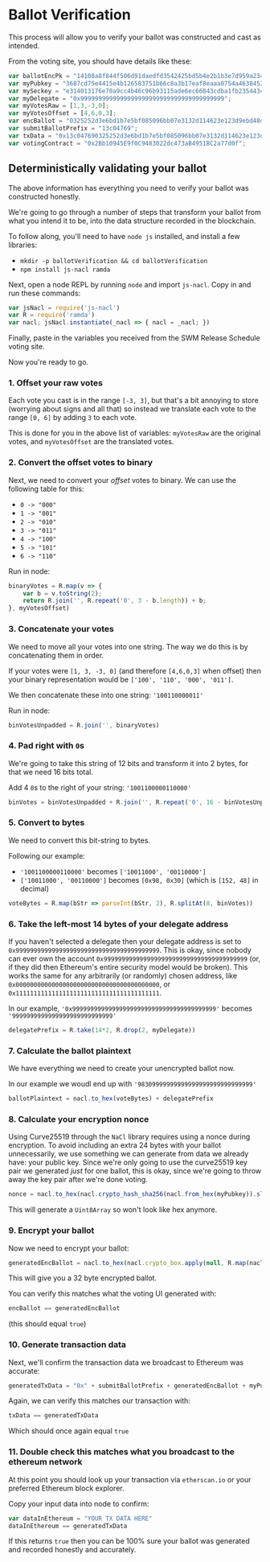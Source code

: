 # Ballot Verification

This process will allow you to verify your ballot was constructed and cast as intended.

From the voting site, you should have details like these:

```javascript
var ballotEncPk = "14108a8f844f506d91daedfd3542425bd5b4e2b1b3e7d959a2344907689dea7e";
var myPubkey = "3687cd75e4415e4b126583751b66c8a3b17eaf8eaaa0754a4638452d5602ce4c";
var mySeckey = "e314013176e70a9cc4b46c96b93115ade6ec66843cdba1fb23544345683c9b9b";
var myDelegate = "0x9999999999999999999999999999999999999999";
var myVotesRaw = [1,3,-3,0];
var myVotesOffset = [4,6,0,3];
var encBallot = "0325252d3e6bd1b7e5bf085096bb07e3132d114623e123d9ebd48d411fb65ad2";
var submitBallotPrefix = "13c04769";
var txData = "0x13c047690325252d3e6bd1b7e5bf085096bb07e3132d114623e123d9ebd48d411fb65ad23687cd75e4415e4b126583751b66c8a3b17eaf8eaaa0754a4638452d5602ce4c";
var votingContract = "0x2Bb10945E9f0C9483022dc473aB4951BC2a77d0f";
```

## Deterministically validating your ballot

The above information has everything you need to verify your ballot was constructed honestly.

We're going to go through a number of steps that transform your ballot from what you intend it to be, into the data structure recorded in the blockchain.

To follow along, you'll need to have `node js` installed, and install a few libraries:

* `mkdir -p ballotVerification && cd ballotVerification`
* `npm install js-nacl ramda`

Next, open a node REPL by running `node` and import `js-nacl`. Copy in and run these commands:

```javascript
var jsNacl = require('js-nacl')
var R = require('ramda')
var nacl; jsNacl.instantiate(_nacl => { nacl = _nacl; })
```

Finally, paste in the variables you received from the SWM Release Schedule voting site.

Now you're ready to go.

### 1. Offset your raw votes

Each vote you cast is in the range `[-3, 3]`, but that's a bit annoying to store (worrying about signs and all that) so instead we translate each vote to the range `[0, 6]` by adding `3` to each vote.

This is done for you in the above list of variables: `myVotesRaw` are the original votes, and `myVotesOffset` are the translated votes.

### 2. Convert the offset votes to binary

Next, we need to convert your _offset_ votes to binary. We can use the following table for this:

* `0 -> "000"`
* `1 -> "001"`
* `2 -> "010"`
* `3 -> "011"`
* `4 -> "100"`
* `5 -> "101"`
* `6 -> "110"`

Run in node:

```javascript
binaryVotes = R.map(v => {
    var b = v.toString(2);
    return R.join('', R.repeat('0', 3 - b.length)) + b;
}, myVotesOffset)
```

### 3. Concatenate your votes

We need to move all your votes into one string. The way we do this is by concatenating them in order.

If your votes were `[1, 3, -3, 0]` (and therefore `[4,6,0,3]` when offset) then your binary representation would be `['100', '110', '000', '011']`.

We then concatenate these into one string: `'100110000011'`

Run in node:

```javascript
binVotesUnpadded = R.join('', binaryVotes)
```

### 4. Pad right with `0`s

We're going to take this string of 12 bits and transform it into 2 bytes, for that we need 16 bits total.

Add 4 `0`s to the right of your string: `'1001100000110000'`

```javascript
binVotes = binVotesUnpadded + R.join('', R.repeat('0', 16 - binVotesUnpadded.length))
```

### 5. Convert to bytes

We need to convert this bit-string to bytes.

Following our example:

* `'1001100000110000'` becomes `['10011000', '00110000']`
* `['10011000', '00110000']` becomes `[0x98, 0x30]` (which is `[152, 48]` in decimal)

```javascript
voteBytes = R.map(bStr => parseInt(bStr, 2), R.splitAt(8, binVotes))
```

### 6. Take the left-most 14 bytes of your delegate address

If you haven't selected a delegate then your delegate address is set to `0x9999999999999999999999999999999999999999`. This is okay, since nobody can ever own the account `0x9999999999999999999999999999999999999999` (or, if they did then Ethereum's entire security model would be broken). This works the same for any arbitrarily (or randomly) chosen address, like `0x0000000000000000000000000000000000000000`, or `0x1111111111111111111111111111111111111111`.

In our example, `'0x9999999999999999999999999999999999999999'` becomes `'9999999999999999999999999999'`


```javascript
delegatePrefix = R.take(14*2, R.drop(2, myDelegate))
```

### 7. Calculate the ballot plaintext

We have everything we need to create your unencrypted ballot now.

In our example we woudl end up with `'98309999999999999999999999999999'`

```javascript
ballotPlaintext = nacl.to_hex(voteBytes) + delegatePrefix
```

### 8. Calculate your encryption nonce

Using Curve25519 through the `NaCl` library requires using a nonce during encryption. To avoid including an extra 24 bytes with your ballot unnecessarily, we use something we can generate from data we already have: your public key. Since we're only going to use the curve25519 key pair we generated _just_ for one ballot, this is okay, since we're going to throw away the key pair after we're done voting.

```javascript
nonce = nacl.to_hex(nacl.crypto_hash_sha256(nacl.from_hex(myPubkey)).slice(0, 24))
```

This will generate a `Uint8Array` so won't look like hex anymore.

### 9. Encrypt your ballot

Now we need to encrypt your ballot:

```javascript
generatedEncBallot = nacl.to_hex(nacl.crypto_box.apply(null, R.map(nacl.from_hex, [ballotPlaintext, nonce, ballotEncPk, mySeckey])))
``` 

This will give you a 32 byte encrypted ballot.

You can verify this matches what the voting UI generated with:

```javascript
encBallot == generatedEncBallot 
```

(this should equal `true`)

### 10. Generate transaction data

Next, we'll confirm the transaction data we broadcast to Ethereum was accurate:

```javascript
generatedTxData = "0x" + submitBallotPrefix + generatedEncBallot + myPubkey
```

Again, we can verify this matches our transaction with:

```javascript
txData == generatedTxData
```

Which should once again equal `true`

### 11. Double check this matches what you broadcast to the ethereum network

At this point you should look up your transaction via `etherscan.io` or your preferred Ethereum block explorer.

Copy your input data into node to confirm:

```javascript
var dataInEthereum = "YOUR TX DATA HERE"
dataInEthereum == generatedTxData
```

If this returns `true` then you can be 100% sure your ballot was generated and recorded honestly and accurately.

